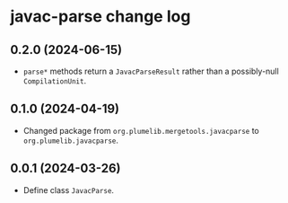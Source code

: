 # javac-parse change log

## 0.2.0 (2024-06-15)

- `parse*` methods return a `JavacParseResult` rather than a possibly-null `CompilationUnit`.

## 0.1.0 (2024-04-19)

- Changed package from `org.plumelib.mergetools.javacparse` to `org.plumelib.javacparse`.

## 0.0.1 (2024-03-26)

- Define class `JavacParse`.
